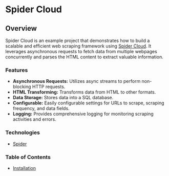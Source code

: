 # Spider Cloud

## Overview

Spider Cloud is an example project that demonstrates how to build a scalable and efficient web scraping framework using [Spider Cloud](https://spider.cloud). It leverages asynchronous requests to fetch data from multiple webpages concurrently and parses the HTML content to extract valuable information.

### Features

- **Asynchronous Requests:** Utilizes async streams to perform non-blocking HTTP requests.
- **HTML Transforming:** Transforms data from HTML to other formats.
- **Data Storage:** Stores data into a SQL database.
- **Configurable:** Easily configurable settings for URLs to scrape, scraping frequency, and data fields.
- **Logging:** Provides comprehensive logging for monitoring scraping activities and errors.

### Technologies

- [Spider](https://spider.cloud)

### Table of Contents
- [Installation](#installation)